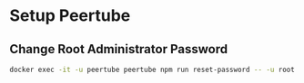 # Setup Peertube

## Change Root Administrator Password
```bash
docker exec -it -u peertube peertube npm run reset-password -- -u root
```